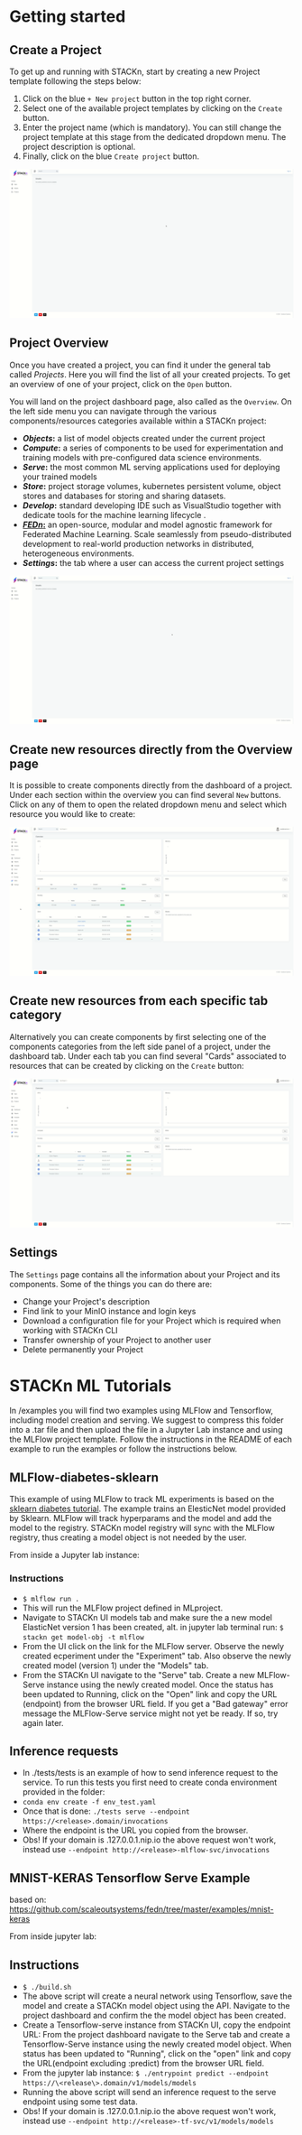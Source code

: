 # Getting started

## Create a Project
To get up and running with STACKn, start by creating a new Project template following the steps below:

1. Click on the blue `+ New project` button in the top right corner.
2. Select one of the available project templates by clicking on the `Create` button.
3. Enter the project name (which is mandatory). You can still change the project template at this stage from the dedicated dropdown menu. The project description is optional.
4. Finally, click on the blue `Create project` button.

![screen-gif](images/create-project.gif)

## Project Overview
Once you have created a project, you can find it under the general tab called _Projects_. Here you will find the list of all your created projects. To get an overview of one of your project, click on the `Open` button.

You will land on the project dashboard page, also called as the `Overview`. On the left side menu you can navigate through the various components/resources categories available within a STACKn project:
- **_Objects_:** a list of model objects created under the current project
- **_Compute_:** a series of components to be used for experimentation and training models with pre-configured data science environments.
- **_Serve_:** the most common ML serving applications used for deploying your trained models
- **_Store_:** project storage volumes, kubernetes persistent volume, object stores and databases for storing and sharing datasets.
- **_Develop_:** standard developing IDE such as VisualStudio together with dedicate tools for the machine learning lifecycle .
- [**_FEDn_:**](https://scaleoutsystems.github.io/fedn/) an open-source, modular and model agnostic framework for Federated Machine Learning. Scale seamlessly from pseudo-distributed development to real-world production networks in distributed, heterogeneous environments.
- **_Settings_:** the tab where a user can access the current project settings

![screen-gif](images/project-overview.gif)

## Create new resources directly from the Overview page
It is possible to create components directly from the dashboard of a project. Under each section within the overview you can find several `New` buttons.
Click on any of them to open the related dropdown menu and select which resource you would like to create:

![screen-gif](images/apps-from-overview.gif)

## Create new resources from each specific tab category
Alternatively you can create components by first selecting one of the components categories from the left side panel of a project, under the dashboard tab. Under each tab you can find several "Cards" associated to resources that can be created by clicking on the `Create` button:

![screen-gif](images/apps-from-side-panel.gif)


## Settings
The `Settings` page contains all the information about your Project and its components. Some
of the things you can do there are:

- Change your Project's description
- Find link to your MinIO instance and login keys
- Download a configuration file for your Project which is required when working with 
STACKn CLI
- Transfer ownership of your Project to another user
- Delete permanently your Project

# STACKn ML Tutorials

In /examples you will find two examples using MLFlow and Tensorflow, including model creation and serving. We suggest to compress this folder into a .tar file and then upload the file in a Jupyter Lab instance and using the MLFlow project template. Follow the instructions in the README of each example to run the examples or follow the instructions below.

## MLFlow-diabetes-sklearn
This example of using MLFlow to track ML experiments is based on the [sklearn diabetes tutorial](https://github.com/mlflow/mlflow/tree/master/examples/sklearn_elasticnet_diabetes/linux). The example trains an ElesticNet model provided by Sklearn. MLFlow will track hyperparams and the model and add the model to the registry. STACKn model registry will sync with the MLFlow registry, thus creating a model object is not needed by the user. 

From inside a Jupyter lab instance:
### Instructions
- `$ mlflow run .`
- This will run the MLFlow project defined in MLproject.
- Navigate to STACKn UI models tab and make sure the a new model ElasticNet version 1 has been created, alt. in jupyter lab terminal run: `$ stackn get model-obj -t mlflow`
- From the UI click on the link for the MLFlow server. Observe the newly created ecperiment under the "Experiment" tab. Also observe the newly created model (version 1) under the "Models" tab.
- From the STACKn UI navigate to the "Serve" tab. Create a new MLFlow-Serve instance using the newly created model. Once the status has been updated to Running, click on the "Open" link and copy the URL (endpoint) from the browser URL field. If you get a "Bad gateway" error message the MLFlow-Serve service might not yet be ready. If so, try again later.

## Inference requests
- In ./tests/tests is an example of how to send inference request to the service. To run this tests you first need to create conda environment provided in the folder:
- `conda env create -f env_test.yaml`
- Once that is done: `./tests serve --endpoint https://<release>.domain/invocations`
- Where the endpoint is the URL you copied from the browser.
- Obs! If your domain is .127.0.0.1.nip.io the above request won't work, instead use `--endpoint http://<release>-mlflow-svc/invocations`

## MNIST-KERAS Tensorflow Serve Example

based on: https://github.com/scaleoutsystems/fedn/tree/master/examples/mnist-keras

From inside jupyter lab:

## Instructions
- `$ ./build.sh`
- The above script will create a neural network using Tensorflow, save the model and create a STACKn model object using the API. Navigate to the project dashboard and confirm the the model object has been created.
- Create a Tensorflow-serve instance from STACKn UI, copy the endpoint URL: From the project dashboard navigate to the Serve tab and create a Tensorflow-Serve instance using the newly created model object. When status has been updated to "Running", click on the "open" link and copy the URL(endpoint excluding :predict) from the browser URL field.
- From the jupyter lab instance: `$ ./entrypoint predict --endpoint https://\<release\>.domain/v1/models/models`
- Running the above script will send an inference request to the serve endpoint using some test data.
- Obs! If your domain is .127.0.0.1.nip.io the above request won't work, instead use `--endpoint http://<release>-tf-svc/v1/models/models`
